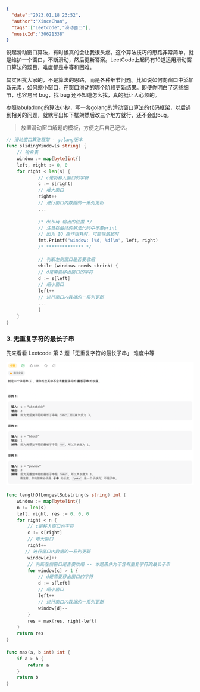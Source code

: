 ```json
{
  "date":"2023.01.18 23:52",
  "author":"XinceChan",
  "tags":["Leetcode","滑动窗口"],
  "musicId":"30621338"
}
```

说起滑动窗口算法，有时候真的会让我很头疼。这个算法技巧的思路非常简单，就是维护一个窗口，不断滑动，然后更新答案。LeetCode上起码有10道运用滑动窗口算法的题目，难度都是中等和困难。

其实困扰大家的，不是算法的思路，而是各种细节问题。比如说如何向窗口中添加新元素，如何缩小窗口，在窗口滑动的哪个阶段更新结果。即便你明白了这些细节，也容易出 bug，找 bug 还不知道怎么找，真的挺让人心烦的。

参照labuladong的算法小抄，写一套golang的滑动窗口算法的代码框架，以后遇到相关的问题，就默写出如下框架然后改三个地方就行，还不会出bug。

> 放置滑动窗口解题的模板，方便之后自己记忆。

```go
// 滑动窗口算法框架 - golang版本
func slidingWindow(s string) {
  	// 哈希表
  	window := map[byte]int{}
  	left, right := 0, 0
  	for right < len(s) {
    		// c是将移入窗口的字符
    		c := s[right]
    		// 增大窗口
    		right++
    		// 进行窗口内数据的一系列更新
    		...
    
    		/* debug 输出的位置 */
    		// 注意在最终的解法代码中不要print
    		// 因为 IO 操作很耗时，可能导致超时
    		fmt.Printf("window: [%d, %d]\n", left, right)
    		/* ************** */
    
    		// 判断左侧窗口是否要收缩
    		while (windows needs shrink) {
      		// d是需要移出窗口的字符
      		d := s[left]
      		// 缩小窗口
      		left++
      		// 进行窗口内数据的一系列更新
      		...
    		}
  	}
}
```

### 3. 无重复字符的最长子串

先来看看 Leetcode 第 3 题「无重复字符的最长子串」 难度中等

![image-20230119001414376](../../assets/images/leetcode3.png)

```go
func lengthOfLongestSubstring(s string) int {
    window := map[byte]int{}
    n := len(s)
    left, right, res := 0, 0, 0
    for right < n {
        // c是移入窗口的字符
        c := s[right]
        // 增大窗口
        right++
       // 进行窗口内数据的一系列更新
        window[c]++
        // 判断左侧窗口是否要收缩 -- 本题条件为不含有重复字符的最长子串
        for window[c] > 1 {
            // d是需要移出窗口的字符
            d := s[left]
            // 缩小窗口
            left++
            // 进行窗口内数据的一系列更新
            window[d]--
        }
        res = max(res, right-left)
    }
    return res
}

func max(a, b int) int {
    if a > b {
        return a
    }
    return b
}
```



